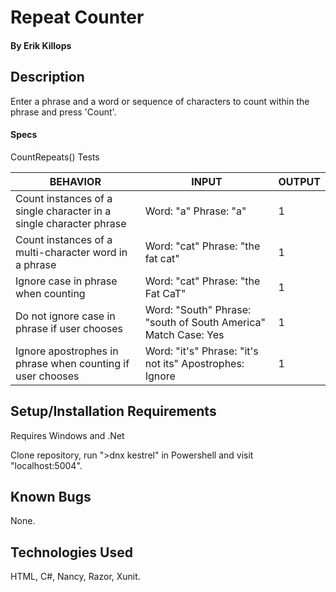 # Repeat Counter

#### By **Erik Killops**

## Description

Enter a phrase and a word or sequence of characters to count within the phrase and press 'Count'.

#### Specs

CountRepeats() Tests

| BEHAVIOR                                                           | INPUT                                                           | OUTPUT |
|--------------------------------------------------------------------|-----------------------------------------------------------------|--------|
| Count instances of a single character in a single character phrase | Word: "a" Phrase: "a"                                           | 1      |
| Count instances of a multi-character word in a phrase              | Word: "cat" Phrase: "the fat cat"                               | 1      |
| Ignore case in phrase when counting                                | Word: "cat" Phrase: "the Fat CaT"                               | 1      |
| Do not ignore case in phrase if user chooses                       | Word: "South" Phrase: "south of South America" Match Case: Yes  | 1      |
| Ignore apostrophes in phrase when counting if user chooses         | Word: "it's" Phrase: "it's not its" Apostrophes: Ignore         | 1      |


## Setup/Installation Requirements

Requires Windows and .Net

Clone repository, run ">dnx kestrel" in Powershell and visit "localhost:5004".

## Known Bugs

None.


## Technologies Used

HTML, C#, Nancy, Razor, Xunit.
